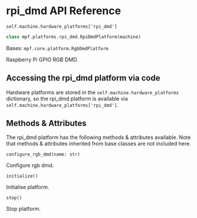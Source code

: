 # rpi_dmd API Reference

`self.machine.hardware_platforms['rpi_dmd']`

``` python
class mpf.platforms.rpi_dmd.RpiDmdPlatform(machine)
```

Bases: `mpf.core.platform.RgbDmdPlatform`

Raspberry Pi GPIO RGB DMD.

## Accessing the rpi_dmd platform via code

Hardware platforms are stored in the `self.machine.hardware_platforms` dictionary, so the rpi_dmd platform is available via `self.machine.hardware_platforms['rpi_dmd']`.

## Methods & Attributes

The rpi_dmd platform has the following methods & attributes available. Note that methods & attributes inherited from base classes are not included here.

`configure_rgb_dmd(name: str)`

Configure rgb dmd.

`initialize()`

Initialise platform.

`stop()`

Stop platform.
